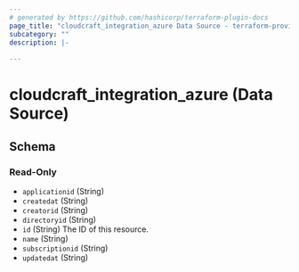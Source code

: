 ```yaml
---
# generated by https://github.com/hashicorp/terraform-plugin-docs
page_title: "cloudcraft_integration_azure Data Source - terraform-provider-cloudcraft"
subcategory: ""
description: |-
  
---
```


# cloudcraft_integration_azure (Data Source)





<!-- schema generated by tfplugindocs -->
## Schema

### Read-Only

- `applicationid` (String)
- `createdat` (String)
- `creatorid` (String)
- `directoryid` (String)
- `id` (String) The ID of this resource.
- `name` (String)
- `subscriptionid` (String)
- `updatedat` (String)
